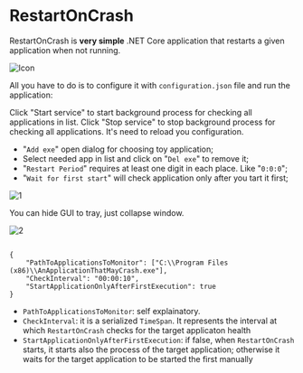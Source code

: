 # RestartOnCrash
RestartOnCrash is **very simple** .NET Core application that restarts a given application when not running.

![Icon](RestartOnCrash/_icon.ico)

All you have to do is to configure it with `configuration.json` file and run the application:

Click "Start service" to start background process for checking all applications in list.
Click "Stop service" to stop background process for checking all applications. It's need to reload you configuration.

- "`Add exe`" open dialog for choosing toy application;
- Select needed app in list and click on "`Del exe`" to remove it;
- "`Restart Period`" requires at least one digit in each place. Like "`0:0:0`";
- "`Wait for first start`" will check application only after you tart it first;

![1](https://github.com/user-attachments/assets/84e630f3-5751-483f-9a8c-aa06d1543e53)

You can hide GUI to tray, just collapse window.

![2](https://github.com/user-attachments/assets/cdcf2870-41dd-4751-9d6f-46f77576eb0f)
```

{
    "PathToApplicationsToMonitor": ["C:\\Program Files (x86)\\AnApplicationThatMayCrash.exe"],
    "CheckInterval": "00:00:10",
    "StartApplicationOnlyAfterFirstExecution": true
}
```

- `PathToApplicationsToMonitor`: self explainatory.
- `CheckInterval`: it is a serialized `TimeSpan`. It represents the interval at which `RestartOnCrash` checks for the target applicaton health
- `StartApplicationOnlyAfterFirstExecution`: if false, when `RestartOnCrash` starts, it starts also the process of the target application; otherwise it waits for the target application to be started the first manually
